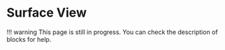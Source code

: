 # Surface View

!!! warning
    This page is still in progress. You can check the description of blocks for help.
